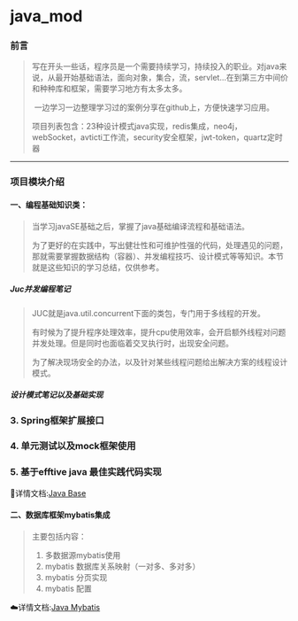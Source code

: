 # java_mod

### 前言

> ​         写在开头一些话，程序员是一个需要持续学习，持续投入的职业。对java来说，从最开始基础语法，面向对象，集合，流，servlet...在到第三方中间价和种种库和框架，需要学习地方有太多太多。
>
> ​        一边学习一边整理学习过的案例分享在github上，方便快速学习应用。
>
> ​       项目列表包含：23种设计模式java实现，redis集成，neo4j，webSocket，avticti工作流，security安全框架，jwt-token，quartz定时器

---

### 项目模块介绍

#### 一、编程基础知识类：
> 当学习javaSE基础之后，掌握了java基础编译流程和基础语法。
>
> 为了更好的在实践中，写出健壮性和可维护性强的代码，处理遇见的问题，那就需要掌握数据结构（容器）、并发编程技巧、设计模式等等知识。本节就是这些知识的学习总结，仅供参考。

##### Juc并发编程笔记

> JUC就是java.util.concurrent下面的类包，专门用于多线程的开发。
>
> 有时候为了提升程序处理效率，提升cpu使用效率，会开启额外线程对问题并发处理。但是同时也面临着交叉执行时，出现安全问题。
>
> 为了解决现场安全的办法，以及针对某些线程问题给出解决方案的线程设计模式。

##### 设计模式笔记以及基础实现

> 

### 3. Spring框架扩展接口

### 4. 单元测试以及mock框架使用

### 5. 基于efftive java 最佳实践代码实现



:muscle:详情文档:[Java Base](/base/README.md)

#### 二、数据库框架mybatis集成
> 主要包括内容：
> 1. 多数据源mybatis使用
> 2. mybatis 数据库关系映射（一对多、多对多）
> 3. mybatis 分页实现
> 4. mybatis 配置

:cloud:详情文档:[Java Mybatis](/mybatisJasypt/README.md)





